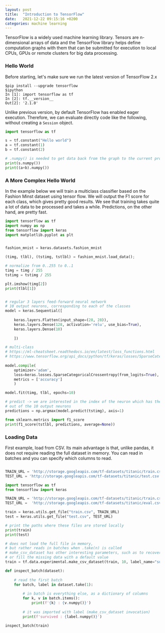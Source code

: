 ```yaml
---
layout: post
title:  "Introduction to TensorFlow"
date:   2021-12-22 09:15:16 +0200
categories: machine learning
---
```

TensorFlow is a widely used machine learning library. Tensors are n-dimensional arrays of data and the TensorFlow library helps define computation graphs with them that can be submitted for execution to local CPUs, GPUs or remote clusters for big data processing. 

### Hello World

Before starting, let's make sure we run the latest version of TensorFlow 2.x

```
$pip install --upgrade tensorflow
$ipython
In [1]: import tensorflow as tf
In [2]: tf.__version__
Out[2]: '2.1.0'
```

Unlike previous version, by default TensorFlow has enabled eager execution. Therefore, we can evaluate directly code like the following, without creating a `Session` object.

```python
import tensorflow as tf

s = tf.constant("Hello world")
a = tf.constant(1)
b = tf.constant(2)

# .numpy() is needed to get data back from the graph to the current process
print(s.numpy())
print((a+b).numpy())
```

### A More Complex Hello World

In the example below we will train a multiclass classifier based on the Fashion Minst dataset using tensor flow. We will output the F1 score for each class, which gives pretty good results. We see that training takes quite a lot of data to be processed and takes a while. Predictions, on the other hand, are pretty fast. 

```python
import tensorflow as tf
import numpy as np
from tensorflow import keras
import matplotlib.pyplot as plt


fashion_mnist = keras.datasets.fashion_mnist

(timg, tlbl), (tstimg, tstlbl) = fashion_mnist.load_data(); 

# normalize from 0..255 to 0..1
timg = timg / 255
tstimg = tstimg / 255

plt.imshow(timg[2])
print(tlbl[1])


# regular 3 layers feed-forward neural network
# 10 output neurons, corresponding to each of the classes
model = keras.Sequential([
    
    keras.layers.Flatten(input_shape=(28, 28)),
    keras.layers.Dense(128, activation='relu', use_bias=True),
    keras.layers.Dense(10)
    
    ])

# multi-class
# https://ml-cheatsheet.readthedocs.io/en/latest/loss_functions.html
# https://www.tensorflow.org/api_docs/python/tf/keras/losses/SparseCategoricalCrossentropy
   
model.compile(
    optimizer='adam', 
    loss=keras.losses.SparseCategoricalCrossentropy(from_logits=True),
    metrics = ['accuracy']
    )

model.fit(timg, tlbl, epochs=10)

# predict -> we are interested in the index of the neuron which has the highest value
# out of the 10 output neurons
predictions = np.argmax(model.predict(tstimg), axis=1)

from sklearn.metrics import f1_score
print(f1_score(tstlbl, predictions, average=None))
```

### Loading Data 

First example, load from CSV. Its main advantage is that, unlike pandas, it does not require reading the
full dataset in memory. You can read in batches and you can specify which columns to read. 

```python

TRAIN_URL = 'http://storage.googleapis.com/tf-datasets/titanic/train.csv'
TEST_URL = 'http://storage.googleapis.com/tf-datasets/titanic/test.csv'

import tensorflow as tf
from tensorflow import keras

TRAIN_URL = 'http://storage.googleapis.com/tf-datasets/titanic/train.csv'
TEST_URL =  'http://storage.googleapis.com/tf-datasets/titanic/eval.csv'

train = keras.utils.get_file("train.csv", TRAIN_URL)
test = keras.utils.get_file("test.csv", TEST_URL)

# print the paths where these files are stored locally
print(train)
print(test)

# does not load the full file in memory, 
# but rather reads in batches when .take(n) is called
# make_csv_dataset has other interesting parameters, such as to recover from errors, 
# or fill the missing data with a default value
train = tf.data.experimental.make_csv_dataset(train, 10, label_name="survived")

def inspect_batch(dataset):
    
    # read the first batch
    for batch, label in dataset.take(1):
        
        # in batch is everything else, as a dictionary of columns
        for k, v in batch.items():
            print(f'{k} : {v.numpy()}')
            
        # it was imported with label (make_csv_dataset invocation)
        print(f'survived : {label.numpy()}')
        
inspect_batch(train)
```
